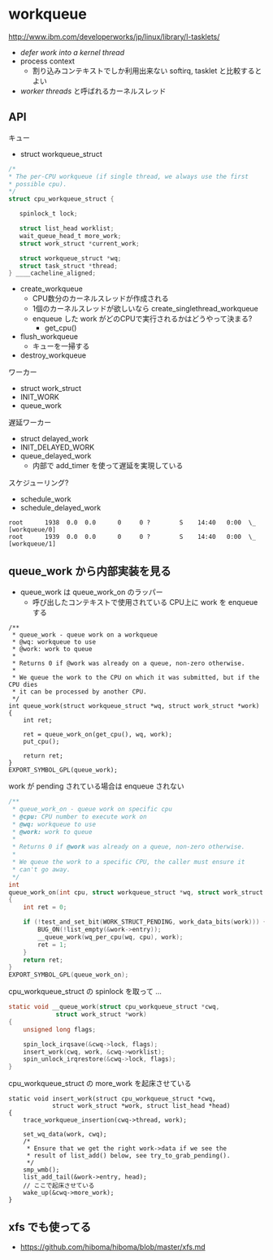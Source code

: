 # workqueue

http://www.ibm.com/developerworks/jp/linux/library/l-tasklets/

 * _defer work into a kernel thread_
 * process context
   * 割り込みコンテキストでしか利用出来ない softirq, tasklet と比較するとよい
 * _worker threads_ と呼ばれるカーネルスレッド

## API

キュー

 * struct workqueue_struct

 ```c
/*
 * The per-CPU workqueue (if single thread, we always use the first
 * possible cpu).
 */
struct cpu_workqueue_struct {

	spinlock_t lock;

	struct list_head worklist;
	wait_queue_head_t more_work;
	struct work_struct *current_work;

	struct workqueue_struct *wq;
	struct task_struct *thread;
} ____cacheline_aligned;
```

 * create_workqueue
   * CPU数分のカーネルスレッドが作成される
   * 1個のカーネルスレッドが欲しいなら create_singlethread_workqueue
   * enqueue した work がどのCPUで実行されるかはどうやって決まる?
     * get_cpu()
 * flush_workqueue
   * キューを一掃する
 * destroy_workqueue

ワーカー

 * struct work_struct
 * INIT_WORK
 * queue_work

遅延ワーカー

 * struct delayed_work
 * INIT_DELAYED_WORK
 * queue_delayed_work
   * 内部で add_timer を使って遅延を実現している

スケジューリング?

 * schedule_work
 * schedule_delayed_work

```
root      1938  0.0  0.0      0     0 ?        S    14:40   0:00  \_ [workqueue/0]
root      1939  0.0  0.0      0     0 ?        S    14:40   0:00  \_ [workqueue/1]
```

## queue_work から内部実装を見る

 * queue_work は queue_work_on のラッパー
   * 呼び出したコンテキストで使用されている CPU上に work を enqueue する

```
/**
 * queue_work - queue work on a workqueue
 * @wq: workqueue to use
 * @work: work to queue
 *
 * Returns 0 if @work was already on a queue, non-zero otherwise.
 *
 * We queue the work to the CPU on which it was submitted, but if the CPU dies
 * it can be processed by another CPU.
 */
int queue_work(struct workqueue_struct *wq, struct work_struct *work)
{
	int ret;

	ret = queue_work_on(get_cpu(), wq, work);
	put_cpu();

	return ret;
}
EXPORT_SYMBOL_GPL(queue_work);
```

work が pending されている場合は enqueue されない

```c
/**
 * queue_work_on - queue work on specific cpu
 * @cpu: CPU number to execute work on
 * @wq: workqueue to use
 * @work: work to queue
 *
 * Returns 0 if @work was already on a queue, non-zero otherwise.
 *
 * We queue the work to a specific CPU, the caller must ensure it
 * can't go away.
 */
int
queue_work_on(int cpu, struct workqueue_struct *wq, struct work_struct *work)
{
	int ret = 0;

	if (!test_and_set_bit(WORK_STRUCT_PENDING, work_data_bits(work))) {
		BUG_ON(!list_empty(&work->entry));
		__queue_work(wq_per_cpu(wq, cpu), work);
		ret = 1;
	}
	return ret;
}
EXPORT_SYMBOL_GPL(queue_work_on);
```

cpu_workqueue_struct の spinlock を取って ...

```c
static void __queue_work(struct cpu_workqueue_struct *cwq,
			 struct work_struct *work)
{
	unsigned long flags;

	spin_lock_irqsave(&cwq->lock, flags);
	insert_work(cwq, work, &cwq->worklist);
	spin_unlock_irqrestore(&cwq->lock, flags);
}
```

cpu_workqueue_struct の more_work を起床させている

```
static void insert_work(struct cpu_workqueue_struct *cwq,
			struct work_struct *work, struct list_head *head)
{
	trace_workqueue_insertion(cwq->thread, work);

	set_wq_data(work, cwq);
	/*
	 * Ensure that we get the right work->data if we see the
	 * result of list_add() below, see try_to_grab_pending().
	 */
	smp_wmb();
	list_add_tail(&work->entry, head);
    // ここで起床させている
	wake_up(&cwq->more_work);
}
```

## xfs でも使ってる

  * https://github.com/hiboma/hiboma/blob/master/xfs.md